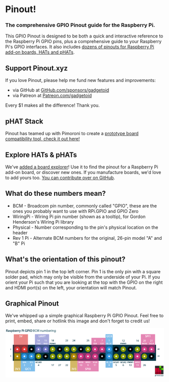 # Pinout!

### The comprehensive GPIO Pinout guide for the Raspberry Pi.

This GPIO Pinout is designed to be both a quick and interactive reference to the Raspberry Pi GPIO pins, plus a comprehensive guide to your Raspberry Pi's GPIO interfaces. It also includes [dozens of pinouts for Raspberry Pi add-on boards, HATs and pHATs](/boards).

## Support Pinout.xyz

If you love Pinout, please help me fund new features and improvements:

* via GitHub at [GitHub.com/sponsors/gadgetoid](https://github.com/sponsors/gadgetoid)
* via Patreon at [Patreon.com/gadgetoid](https://www.patreon.com/gadgetoid)

Every $1 makes all the difference! Thank you.

## pHAT Stack

Pinout has teamed up with Pimoroni to create a [prototype board compatibility tool, check it out here!](/phatstack)

## Explore HATs & pHATs

We've [added a board explorer](/boards)! Use it to find the pinout for a Raspberry Pi add-on board, or discover new ones. If you manufacture boards, we'd love to add yours too. [You can contribute over on GitHub](https://github.com/gadgetoid/Pinout.xyz).

## What do these numbers mean?

* BCM - Broadcom pin number, commonly called "GPIO", these are the ones you probably want to use with RPi.GPIO and GPIO Zero
* WiringPi - Wiring Pi pin number (shown as a tooltip), for Gordon Henderson's Wiring Pi library
* Physical - Number corresponding to the pin's physical location on the header
* Rev 1 Pi - Alternate BCM numbers for the original, 26-pin model "A" and "B" Pi

## What's the orientation of this pinout?

Pinout depicts pin 1 in the top left corner. Pin 1 is the only pin with a square solder pad, which may only be visible from the underside of your Pi. If you orient your Pi such that you are looking at the top with the GPIO on the right and HDMI port(s) on the left, your orientation will match Pinout.

## Graphical Pinout

We've whipped up a simple graphical Raspberry Pi GPIO Pinout. Feel free to print, embed, share or hotlink this image and don't forget to credit us!

[![Graphical Raspberry Pi GPIO Pinout](/resources/raspberry-pi-pinout.png)](/resources/raspberry-pi-pinout.png)
